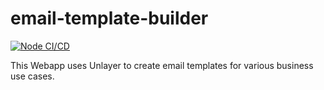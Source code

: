 # email-template-builder

[![Node CI/CD](https://github.com/ajaichemmanam/email-template-builder/actions/workflows/node.js.yml/badge.svg?branch=main)](https://github.com/ajaichemmanam/email-template-builder/actions/workflows/node.js.yml)

This Webapp uses Unlayer to create email templates for various business use cases.
